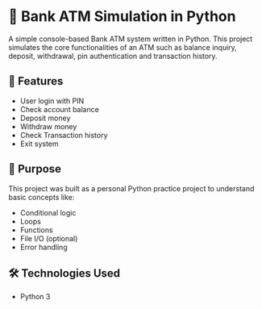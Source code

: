 # 🏦 Bank ATM Simulation in Python

A simple console-based Bank ATM system written in Python. This project simulates the core functionalities of an ATM such as balance inquiry, deposit, withdrawal, pin authentication and transaction history.

## 📌 Features

- User login with PIN
- Check account balance
- Deposit money
- Withdraw money
- Check Transaction history
- Exit system

## 🎯 Purpose

This project was built as a personal Python practice project to understand basic concepts like:

- Conditional logic
- Loops
- Functions
- File I/O (optional)
- Error handling

## 🛠️ Technologies Used

- Python 3
